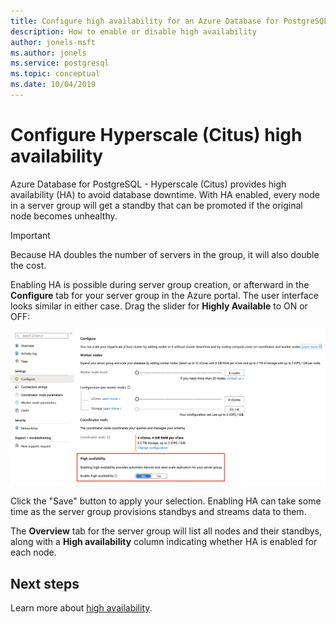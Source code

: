 ```yaml
---
title: Configure high availability for an Azure Database for PostgreSQL - Hyperscale (Citus) server group
description: How to enable or disable high availability
author: jonels-msft
ms.author: jonels
ms.service: postgresql
ms.topic: conceptual
ms.date: 10/04/2019
---
```


# Configure Hyperscale (Citus) high availability

Azure Database for PostgreSQL - Hyperscale (Citus) provides high availability
(HA) to avoid database downtime. With HA enabled, every node in a server group
will get a standby that can be promoted if the original node becomes unhealthy.

> [!IMPORTANT]
> Because HA doubles the number of servers in the group, it will also double
> the cost.

Enabling HA is possible during server group creation, or afterward in the
**Configure** tab for your server group in the Azure portal. The user interface
looks similar in either case. Drag the slider for **Highly Available** to ON or
OFF:

![ha slider](./media/howto-hyperscale-high-availability/01-ha-slider.png)

Click the "Save" button to apply your selection. Enabling HA can take some time
as the server group provisions standbys and streams data to them.

The **Overview** tab for the server group will list all nodes and their
standbys, along with a **High availability** column indicating whether HA is
enabled for each node.

## Next steps

Learn more about [high availability](concepts-hyperscale-high-availability.md).

